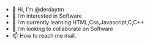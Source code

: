 - 👋 Hi, I’m @derdaytm
- 👀 I’m interested in Software
- 🌱 I’m currently learning HTML,Css,Javascript,C,C++
- 💞️ I’m looking to collaborate on Software
- 📫 How to reach me mail.

<!---
derdaytm/derdaytm is a ✨ special ✨ repository because its `README.md` (this file) appears on your GitHub profile.
You can click the Preview link to take a look at your changes.
--->
